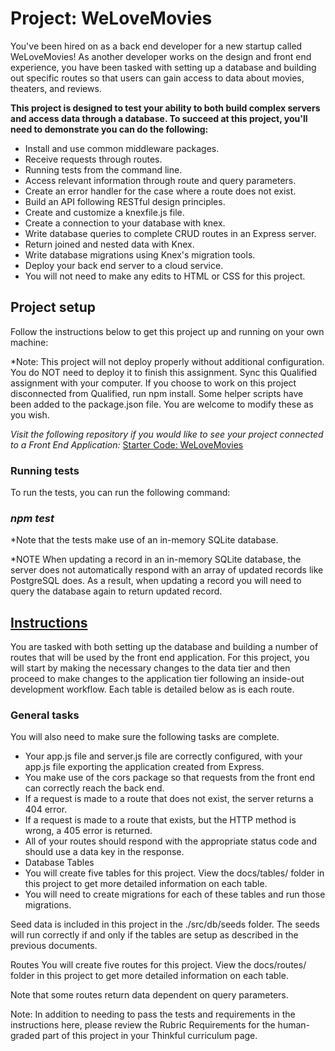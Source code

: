 # Project: WeLoveMovies
You've been hired on as a back end developer for a new startup called WeLoveMovies! As another developer works on the design and front end experience, you have been tasked with setting up a database and building out specific routes so that users can gain access to data about movies, theaters, and reviews.

**This project is designed to test your ability to both build complex servers and access data through a database. To succeed at this project, you'll need to demonstrate you can do the following:**

- Install and use common middleware packages.
- Receive requests through routes.
- Running tests from the command line.
- Access relevant information through route and query parameters.
- Create an error handler for the case where a route does not exist.
- Build an API following RESTful design principles.
- Create and customize a knexfile.js file.
- Create a connection to your database with knex.
- Write database queries to complete CRUD routes in an Express server.
- Return joined and nested data with Knex.
- Write database migrations using Knex's migration tools.
- Deploy your back end server to a cloud service.
- You will not need to make any edits to HTML or CSS for this project.

## Project setup
Follow the instructions below to get this project up and running on your own machine:

*Note: This project will not deploy properly without additional configuration. You do NOT need to deploy it to finish this assignment.
Sync this Qualified assignment with your computer.
If you choose to work on this project disconnected from Qualified, run npm install.
Some helper scripts have been added to the package.json file. You are welcome to modify these as you wish.

_Visit the following repository if you would like to see your project connected to a Front End Application:_
[Starter Code: WeLoveMovies](https://github.com/Thinkful-Ed/starter-movie-front-end)

### Running tests
To run the tests, you can run the following command:

### _npm test_
*Note that the tests make use of an in-memory SQLite database.

*NOTE When updating a record in an in-memory SQLite database, the server does not automatically respond with an array of updated records like PostgreSQL does. As a result, when updating a record you will need to query the database again to return updated record.

## <ins>Instructions</ins>
You are tasked with both setting up the database and building a number of routes that will be used by the front end application. For this project, you will start by making the necessary changes to the data tier and then proceed to make changes to the application tier following an inside-out development workflow. Each table is detailed below as is each route.

### General tasks
You will also need to make sure the following tasks are complete.

- Your app.js file and server.js file are correctly configured, with your app.js file exporting the application created from Express.
- You make use of the cors package so that requests from the front end can correctly reach the back end.
- If a request is made to a route that does not exist, the server returns a 404 error.
- If a request is made to a route that exists, but the HTTP method is wrong, a 405 error is returned.
- All of your routes should respond with the appropriate status code and should use a data key in the response.
- Database Tables
- You will create five tables for this project. View the docs/tables/ folder in this project to get more detailed information on each table.
- You will need to create migrations for each of these tables and run those migrations.

Seed data is included in this project in the ./src/db/seeds folder. The seeds will run correctly if and only if the tables are setup as described in the previous documents.

Routes
You will create five routes for this project. View the docs/routes/ folder in this project to get more detailed information on each table.

Note that some routes return data dependent on query parameters.

Note: In addition to needing to pass the tests and requirements in the instructions here, please review the Rubric Requirements for the human-graded part of this project in your Thinkful curriculum page.